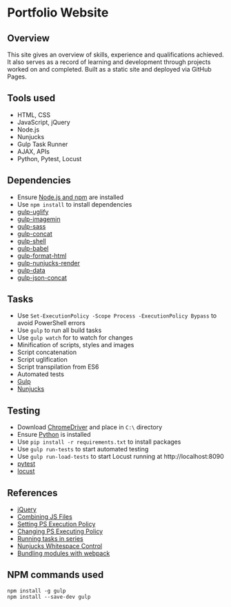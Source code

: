 # Portfolio Website

## Overview

This site gives an overview of skills, experience and qualifications achieved. It also serves as a record of learning and development through projects worked on and completed. Built as a static site and deployed via GitHub Pages.

## Tools used

* HTML, CSS
* JavaScript, jQuery
* Node.js
* Nunjucks
* Gulp Task Runner
* AJAX, APIs
* Python, Pytest, Locust

## Dependencies

* Ensure [Node.js and npm](https://nodejs.org/en/download/) are installed
* Use `npm install` to install dependencies
* [gulp-uglify](https://www.npmjs.com/package/gulp-uglify-es)
* [gulp-imagemin](https://www.npmjs.com/package/gulp-imagemin)
* [gulp-sass](https://www.npmjs.com/package/gulp-sass)
* [gulp-concat](https://www.npmjs.com/package/gulp-concat)
* [gulp-shell](https://www.npmjs.com/package/gulp-shell)
* [gulp-babel](https://www.npmjs.com/package/gulp-babel)
* [gulp-format-html](https://www.npmjs.com/package/gulp-format-html)
* [gulp-nunjucks-render](https://www.npmjs.com/package/gulp-nunjucks-render)
* [gulp-data](https://www.npmjs.com/package/gulp-data)
* [gulp-json-concat](https://www.npmjs.com/package/gulp-json-concat)

## Tasks

* Use `Set-ExecutionPolicy -Scope Process -ExecutionPolicy Bypass` to avoid PowerShell errors
* Use `gulp` to run all build tasks
* Use `gulp watch` for to watch for changes
* Minification of scripts, styles and images
* Script concatenation 
* Script uglification
* Script transpilation from ES6
* Automated tests
* [Gulp](https://gulpjs.com/)
* [Nunjucks](https://zellwk.com/blog/nunjucks-with-gulp/)

## Testing

* Download [ChromeDriver](https://chromedriver.chromium.org/downloads) and place in `C:\` directory
* Ensure [Python](https://www.python.org/downloads/) is installed
* Use `pip install -r requirements.txt` to install packages
* Use `gulp run-tests` to start automated testing
* Use `gulp run-load-tests` to start Locust running at http://localhost:8090
* [pytest](https://docs.pytest.org/en/latest/)
* [locust](https://docs.locust.io/en/stable/)

## References

* [jQuery](https://jquery.com/)
* [Combining JS Files](https://stackoverflow.com/questions/8410298/one-js-file-for-multiple-pages)
* [Setting PS Execution Policy](https://medium.com/@caiomsouza/fix-for-powershell-script-not-digitally-signed-69f0ed518715)
* [Changing PS Executing Policy](https://stackoverflow.com/questions/57673913/vsc-powershell-after-npm-updating-packages-ps1-cannot-be-loaded-because-runnin)
* [Running tasks in series](https://github.com/gulpjs/gulp/blob/master/docs/recipes/running-tasks-in-series.md)
* [Nunjucks Whitespace Control](https://mozilla.github.io/nunjucks/templating.html#whitespace-control)
* [Bundling modules with webpack](https://webpack.js.org/guides/integrations/#gulp)

## NPM commands used

```
npm install -g gulp
npm install --save-dev gulp
```
